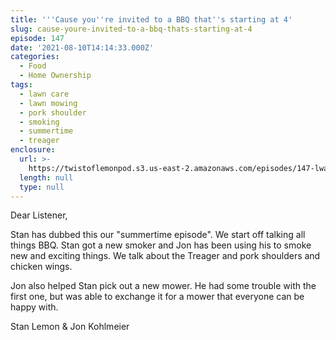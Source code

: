 ```yaml
---
title: '''Cause you''re invited to a BBQ that''s starting at 4'
slug: cause-youre-invited-to-a-bbq-thats-starting-at-4
episode: 147
date: '2021-08-10T14:14:33.000Z'
categories:
  - Food
  - Home Ownership
tags:
  - lawn care
  - lawn mowing
  - pork shoulder
  - smoking
  - summertime
  - treager
enclosure:
  url: >-
    https://twistoflemonpod.s3.us-east-2.amazonaws.com/episodes/147-lwatol-20210810.mp3
  length: null
  type: null
---
```


Dear Listener,

Stan has dubbed this our "summertime episode". We start off talking all things BBQ. Stan got a new smoker and Jon has been using his to smoke new and exciting things. We talk about the Treager and pork shoulders and chicken wings.

Jon also helped Stan pick out a new mower. He had some trouble with the first one, but was able to exchange it for a mower that everyone can be happy with.

Stan Lemon & Jon Kohlmeier

